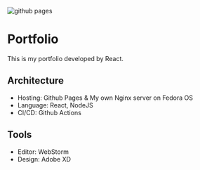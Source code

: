 ![github pages](https://github.com/ukitomato/portfolio/workflows/github%20pages/badge.svg)

# Portfolio
This is my portfolio developed by React.
## Architecture
- Hosting: Github Pages & My own Nginx server on Fedora OS
- Language: React, NodeJS
- CI/CD: Github Actions
## Tools
- Editor: WebStorm
- Design: Adobe XD
